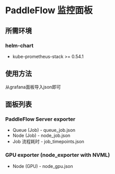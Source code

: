 # PaddleFlow 监控面板
## 所需环境
### helm-chart
* kube-prometheus-stack >= 0.54.1

## 使用方法
从grafana面板导入json即可
## 面板列表
### PaddleFlow Server exporter
* Queue (Job) - queue_job.json
* Node (Job)  - node_job.json
* Job 流程耗时  - job_timepoints.json

### GPU exporter (node_exporter with NVML)
* Node (GPU)  - node_gpu.json